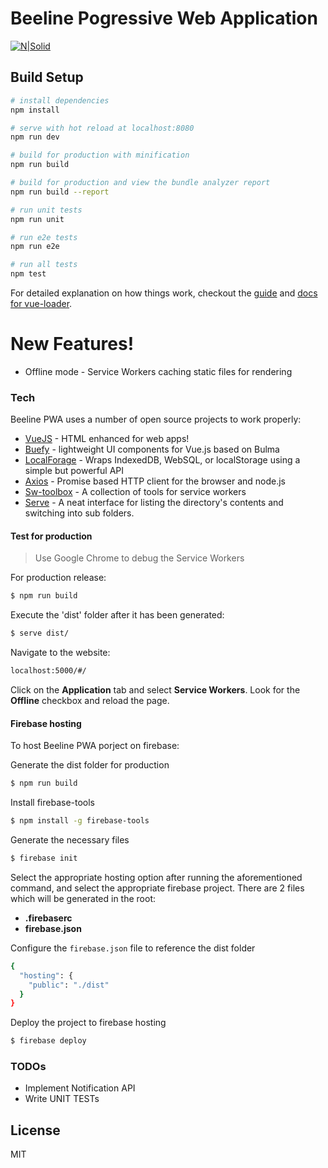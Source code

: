 # Beeline Pogressive Web Application

[![N|Solid](https://ypereirareis.github.io/images/posts/vuejs.jpg)](https://nodesource.com/products/nsolid)

## Build Setup

``` bash
# install dependencies
npm install

# serve with hot reload at localhost:8080
npm run dev

# build for production with minification
npm run build

# build for production and view the bundle analyzer report
npm run build --report

# run unit tests
npm run unit

# run e2e tests
npm run e2e

# run all tests
npm test
```

For detailed explanation on how things work, checkout the [guide](http://vuejs-templates.github.io/webpack/) and [docs for vue-loader](http://vuejs.github.io/vue-loader).

# New Features!

  - Offline mode - Service Workers caching static files for rendering

### Tech

Beeline PWA uses a number of open source projects to work properly:

* [VueJS] - HTML enhanced for web apps!
* [Buefy] - lightweight UI components for Vue.js based on Bulma
* [LocalForage] - Wraps IndexedDB, WebSQL, or localStorage using a simple but powerful API
* [Axios] - Promise based HTTP client for the browser and node.js
* [Sw-toolbox] - A collection of tools for service workers
* [Serve] - A neat interface for listing the directory's contents and switching into sub folders.

#### Test for production
> Use Google Chrome to debug the Service Workers

For production release:
```sh
$ npm run build
```
Execute the 'dist' folder after it has been generated:
```sh
$ serve dist/
```
Navigate to the website:
```sh
localhost:5000/#/
```
Click on the **Application** tab and select **Service Workers**. Look for the **Offline** checkbox and reload the page.

#### Firebase hosting
To host Beeline PWA porject on firebase:

Generate the dist folder for production
```sh
$ npm run build
```
Install firebase-tools
```sh
$ npm install -g firebase-tools
```
Generate the necessary files
```sh
$ firebase init
```

Select the appropriate hosting option after running the aforementioned command, and select the appropriate firebase project. There are 2 files which will be generated in the root:
- **.firebaserc**
- **firebase.json**

Configure the  `firebase.json` file to reference the dist folder
```sh
{
  "hosting": {
    "public": "./dist"
  }
}
```

Deploy the project to firebase hosting
```sh
$ firebase deploy
```
### TODOs

 - Implement Notification API
 - Write UNIT TESTs

License
----

MIT


[//]: # (These are reference links used in the body of this note and get stripped out when the markdown processor does its job. There is no need to format nicely because it shouldn't be seen. Thanks SO - http://stackoverflow.com/questions/4823468/store-comments-in-markdown-syntax)

   [VueJS]: <https://vuejs.org>
   [Buefy]: <https://github.com/rafaelpimpa/buefy>
   [LocalForage]: <https://github.com/localForage/localForage>
   [Axios]: <https://github.com/axios/axios>
   [Sw-toolbox]: <https://github.com/GoogleChrome/sw-toolbox>
   [Serve]: <https://www.npmjs.com/package/serve>
   [Dillinger]: <https://github.com/joemccann/dillinger.git>

